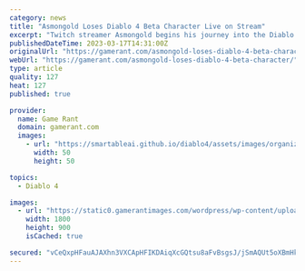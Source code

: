 ```yaml
---
category: news
title: "Asmongold Loses Diablo 4 Beta Character Live on Stream"
excerpt: "Twitch streamer Asmongold begins his journey into the Diablo 4 early access beta, only to suffer a crash and then lose his character. To Blizzard's credit, it's communicated that there are ongoing ..."
publishedDateTime: 2023-03-17T14:31:00Z
originalUrl: "https://gamerant.com/asmongold-loses-diablo-4-beta-character/"
webUrl: "https://gamerant.com/asmongold-loses-diablo-4-beta-character/"
type: article
quality: 127
heat: 127
published: true

provider:
  name: Game Rant
  domain: gamerant.com
  images:
    - url: "https://smartableai.github.io/diablo4/assets/images/organizations/gamerant.com-50x50.jpg"
      width: 50
      height: 50

topics:
  - Diablo 4

images:
  - url: "https://static0.gamerantimages.com/wordpress/wp-content/uploads/2023/03/twitch-asmongold-diablo-4-character.jpg"
    width: 1800
    height: 900
    isCached: true

secured: "vCeQxpHFauAJAXhn3VXCApHFIKDAiqXcGQtsu8aFvBsgsJ/jSmAQUt5oXBmHkeKsQPgfwBV7uMNpUt1cK98Mur/epm3m1W3GHdFKOcWYa3vQUOxFP/d1KakN2tjTG4enrKgAGMATif7tCkTdAnMsgyoke/e/f64IdqTwBv+z2rzeD4oMn9+bKPQ+u2cCCE+GZOgXrXFsZutmQWpA09URFYBskNFnRChJk3+lkhwvnZ9c7RyO+9mQ10CKysUDyE1ws1n/Uua+LjXjmotjBRGrcN3hkXjNEI+XoDHX1u58pAkSxr524E9FiRRNKi/tE/nEpfi67Q8H87OtpaYKM5Yb9bxgDYERl3jqwynNLszS5+M=;0Mjgun5f87/ArCd1o9pKrQ=="
---
```


